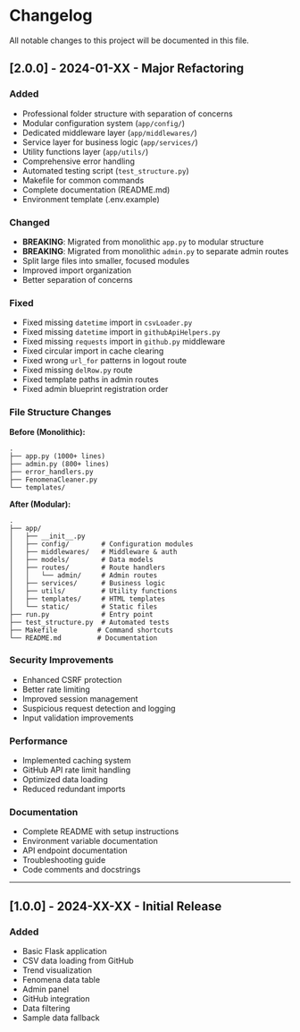 # Changelog

All notable changes to this project will be documented in this file.

## [2.0.0] - 2024-01-XX - Major Refactoring

### Added
- Professional folder structure with separation of concerns
- Modular configuration system (`app/config/`)
- Dedicated middleware layer (`app/middlewares/`)
- Service layer for business logic (`app/services/`)
- Utility functions layer (`app/utils/`)
- Comprehensive error handling
- Automated testing script (`test_structure.py`)
- Makefile for common commands
- Complete documentation (README.md)
- Environment template (.env.example)

### Changed
- **BREAKING**: Migrated from monolithic `app.py` to modular structure
- **BREAKING**: Migrated from monolithic `admin.py` to separate admin routes
- Split large files into smaller, focused modules
- Improved import organization
- Better separation of concerns

### Fixed
- Fixed missing `datetime` import in `csvLoader.py`
- Fixed missing `datetime` import in `githubApiHelpers.py`
- Fixed missing `requests` import in `github.py` middleware
- Fixed circular import in cache clearing
- Fixed wrong `url_for` patterns in logout route
- Fixed missing `delRow.py` route
- Fixed template paths in admin routes
- Fixed admin blueprint registration order

### File Structure Changes

**Before (Monolithic):**
```
.
├── app.py (1000+ lines)
├── admin.py (800+ lines)
├── error_handlers.py
├── FenomenaCleaner.py
└── templates/
```

**After (Modular):**
```
.
├── app/
│   ├── __init__.py
│   ├── config/        # Configuration modules
│   ├── middlewares/   # Middleware & auth
│   ├── models/        # Data models
│   ├── routes/        # Route handlers
│   │   └── admin/     # Admin routes
│   ├── services/      # Business logic
│   ├── utils/         # Utility functions
│   ├── templates/     # HTML templates
│   └── static/        # Static files
├── run.py             # Entry point
├── test_structure.py  # Automated tests
├── Makefile          # Command shortcuts
└── README.md         # Documentation
```

### Security Improvements
- Enhanced CSRF protection
- Better rate limiting
- Improved session management
- Suspicious request detection and logging
- Input validation improvements

### Performance
- Implemented caching system
- GitHub API rate limit handling
- Optimized data loading
- Reduced redundant imports

### Documentation
- Complete README with setup instructions
- Environment variable documentation
- API endpoint documentation
- Troubleshooting guide
- Code comments and docstrings

---

## [1.0.0] - 2024-XX-XX - Initial Release

### Added
- Basic Flask application
- CSV data loading from GitHub
- Trend visualization
- Fenomena data table
- Admin panel
- GitHub integration
- Data filtering
- Sample data fallback
